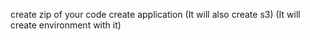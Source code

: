 create zip of your code
create application (It will also create s3) (It will create environment with it)


